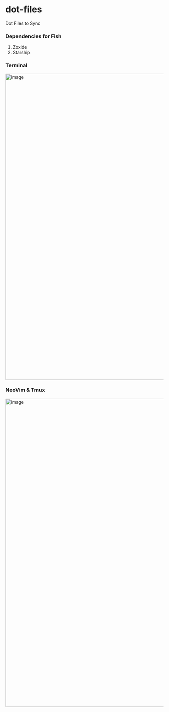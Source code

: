 # dot-files
Dot Files to Sync 

### Dependencies for Fish

1. Zoxide
2. Starship

### Terminal

<img width="973" alt="image" src="https://github.com/Dinesh94Singh/dot-files/assets/8749423/8a21de72-4153-4cdd-90b6-045c7c2d93b9">


### NeoVim & Tmux

<img width="981" alt="image" src="https://github.com/Dinesh94Singh/dot-files/assets/8749423/86185ce0-ad49-4a8d-a61c-b3f20f7203ec">
